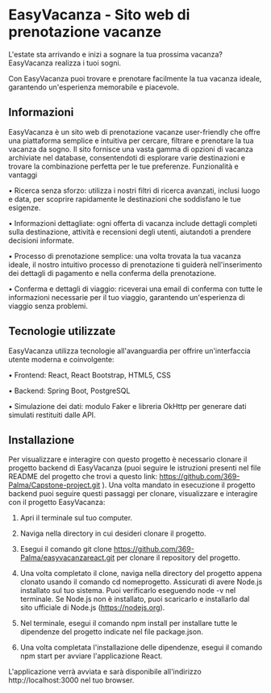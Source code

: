# EasyVacanza - Sito web di prenotazione vacanze

L'estate sta arrivando e inizi a sognare la tua prossima vacanza? EasyVacanza realizza i tuoi sogni.

Con EasyVacanza puoi trovare e prenotare facilmente la tua vacanza ideale, garantendo un'esperienza memorabile e piacevole.


## Informazioni

EasyVacanza è un sito web di prenotazione vacanze user-friendly che offre una piattaforma semplice e intuitiva per cercare, filtrare e prenotare la tua vacanza da sogno. Il sito fornisce una vasta gamma di opzioni di vacanza archiviate nel database, consentendoti di esplorare varie destinazioni e trovare la combinazione perfetta per le tue preferenze.
Funzionalità e vantaggi

• Ricerca senza sforzo: utilizza i nostri filtri di ricerca avanzati, inclusi luogo e data, per scoprire rapidamente le destinazioni che soddisfano le tue esigenze.

• Informazioni dettagliate: ogni offerta di vacanza include dettagli completi sulla destinazione, attività e recensioni degli utenti, aiutandoti a prendere decisioni informate.

• Processo di prenotazione semplice: una volta trovata la tua vacanza ideale, il nostro intuitivo processo di prenotazione ti guiderà nell'inserimento dei dettagli di pagamento e nella conferma della prenotazione.

• Conferma e dettagli di viaggio: riceverai una email di conferma con tutte le informazioni necessarie per il tuo viaggio, garantendo un'esperienza di viaggio senza problemi.


## Tecnologie utilizzate

EasyVacanza utilizza tecnologie all'avanguardia per offrire un'interfaccia utente moderna e coinvolgente:

• Frontend: React, React Bootstrap, HTML5, CSS

• Backend: Spring Boot, PostgreSQL

• Simulazione dei dati: modulo Faker e libreria OkHttp per generare dati simulati restituiti dalle API.


## Installazione
Per visualizzare e interagire con questo progetto è necessario clonare il progetto backend di EasyVacanza (puoi seguire le istruzioni presenti nel file README del progetto che trovi a questo link: https://github.com/369-Palma/Capstone-project.git ). Una volta mandato in esecuzione il progetto backend puoi seguire questi passaggi per clonare, visualizzare e interagire con il progetto EasyVacanza:

1. Apri il terminale sul tuo computer.

2. Naviga nella directory in cui desideri clonare il progetto.

3. Esegui il comando git clone https://github.com/369-Palma/easyvacanzareact.git
   per clonare il repository del progetto. 
   
4. Una volta completato il clone, naviga nella directory del progetto appena clonato usando il comando cd nomeprogetto.
Assicurati di avere Node.js installato sul tuo sistema. Puoi verificarlo eseguendo node -v nel terminale. Se Node.js non è installato, puoi scaricarlo e installarlo dal sito ufficiale di Node.js (https://nodejs.org).

5. Nel terminale, esegui il comando npm install 
  per installare tutte le dipendenze del progetto indicate nel file package.json. 
  
6. Una volta completata l'installazione delle dipendenze, esegui il comando npm start
  per avviare l'applicazione React.
 
L'applicazione verrà avviata e sarà disponibile all'indirizzo http://localhost:3000 nel tuo browser.



